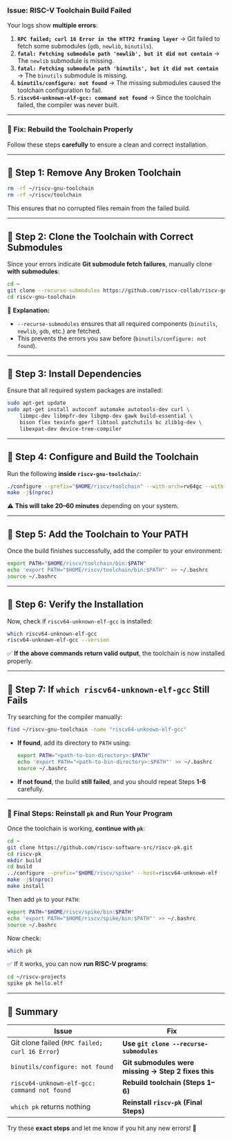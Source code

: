 ### **Issue: RISC-V Toolchain Build Failed**

Your logs show **multiple errors**:

1. **`RPC failed; curl 16 Error in the HTTP2 framing layer`** → Git failed to fetch some submodules (`gdb`, `newlib`, `binutils`).
2. **`fatal: Fetching submodule path 'newlib', but it did not contain`** → The `newlib` submodule is missing.
3. **`fatal: Fetching submodule path 'binutils', but it did not contain`** → The `binutils` submodule is missing.
4. **`binutils/configure: not found`** → The missing submodules caused the toolchain configuration to fail.
5. **`riscv64-unknown-elf-gcc: command not found`** → Since the toolchain failed, the compiler was never built.

---

### **🚀 Fix: Rebuild the Toolchain Properly**

Follow these steps **carefully** to ensure a clean and correct installation.

---

## **📌 Step 1: Remove Any Broken Toolchain**

```bash
rm -rf ~/riscv-gnu-toolchain
rm -rf ~/riscv/toolchain
```

This ensures that no corrupted files remain from the failed build.

---

## **📌 Step 2: Clone the Toolchain with Correct Submodules**

Since your errors indicate **Git submodule fetch failures**, manually clone **with submodules**:

```bash
cd ~
git clone --recurse-submodules https://github.com/riscv-collab/riscv-gnu-toolchain.git
cd riscv-gnu-toolchain
```

🔹 **Explanation:**

- `--recurse-submodules` ensures that all required components (`binutils`, `newlib`, `gdb`, etc.) are fetched.
- This prevents the errors you saw before (`binutils/configure: not found`).

---

## **📌 Step 3: Install Dependencies**

Ensure that all required system packages are installed:

```bash
sudo apt-get update
sudo apt-get install autoconf automake autotools-dev curl \
    libmpc-dev libmpfr-dev libgmp-dev gawk build-essential \
    bison flex texinfo gperf libtool patchutils bc zlib1g-dev \
    libexpat-dev device-tree-compiler
```

---

## **📌 Step 4: Configure and Build the Toolchain**

Run the following **inside `riscv-gnu-toolchain/`**:

```bash
./configure --prefix="$HOME/riscv/toolchain" --with-arch=rv64gc --with-abi=lp64d
make -j$(nproc)
```

⚠ **This will take 20–60 minutes** depending on your system.

---

## **📌 Step 5: Add the Toolchain to Your PATH**

Once the build finishes successfully, add the compiler to your environment:

```bash
export PATH="$HOME/riscv/toolchain/bin:$PATH"
echo 'export PATH="$HOME/riscv/toolchain/bin:$PATH"' >> ~/.bashrc
source ~/.bashrc
```

---

## **📌 Step 6: Verify the Installation**

Now, check if `riscv64-unknown-elf-gcc` is installed:

```bash
which riscv64-unknown-elf-gcc
riscv64-unknown-elf-gcc --version
```

✅ **If the above commands return valid output**, the toolchain is now installed properly.

---

## **📌 Step 7: If `which riscv64-unknown-elf-gcc` Still Fails**

Try searching for the compiler manually:

```bash
find ~/riscv-gnu-toolchain -name "riscv64-unknown-elf-gcc"
```

- **If found**, add its directory to `PATH` using:
    
    ```bash
    export PATH="<path-to-bin-directory>:$PATH"
    echo 'export PATH="<path-to-bin-directory>:$PATH"' >> ~/.bashrc
    source ~/.bashrc
    ```
    
- **If not found**, the build **still failed**, and you should repeat Steps **1-6** carefully.

---

### **🚀 Final Steps: Reinstall `pk` and Run Your Program**

Once the toolchain is working, **continue with `pk`**:

```bash
cd ~
git clone https://github.com/riscv-software-src/riscv-pk.git
cd riscv-pk
mkdir build
cd build
../configure --prefix="$HOME/riscv/spike" --host=riscv64-unknown-elf
make -j$(nproc)
make install
```

Then add `pk` to your `PATH`:

```bash
export PATH="$HOME/riscv/spike/bin:$PATH"
echo 'export PATH="$HOME/riscv/spike/bin:$PATH"' >> ~/.bashrc
source ~/.bashrc
```

Now check:

```bash
which pk
```

✅ If it works, you can now **run RISC-V programs**:

```bash
cd ~/riscv-projects
spike pk hello.elf
```

---

## **🎯 Summary**

|**Issue**|**Fix**|
|---|---|
|Git clone failed (`RPC failed; curl 16 Error`)|**Use `git clone --recurse-submodules`**|
|`binutils/configure: not found`|**Git submodules were missing → Step 2 fixes this**|
|`riscv64-unknown-elf-gcc: command not found`|**Rebuild toolchain (Steps 1–6)**|
|`which pk` returns nothing|**Reinstall `riscv-pk` (Final Steps)**|

Try these **exact steps** and let me know if you hit any new errors! 🚀